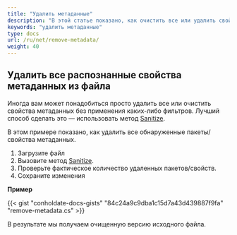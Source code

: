 ```yaml
---
title: "Удалить метаданные"
description: "В этой статье показано, как очистить все или удалить свойства метаданных без применения каких-либо фильтров. Вы можете сделать это, используя метод Sanitize."
keywords: "удалить метаданные"
type: docs
url: /ru/net/remove-metadata/
weight: 40
---
```


## Удалить все распознанные свойства метаданных из файла

Иногда вам может понадобиться просто удалить все или очистить свойства метаданных без применения каких-либо фильтров. Лучший способ сделать это — использовать метод [Sanitize](https://apireference.groupdocs.com/net/metadata/groupdocs.metadata/metadata/methods/sanitize).

В этом примере показано, как удалить все обнаруженные пакеты/свойства метаданных.

1. Загрузите файл
2. Вызовите метод [Sanitize](https://apireference.groupdocs.com/net/metadata/groupdocs.metadata/metadata/methods/sanitize).
3. Проверьте фактическое количество удаленных пакетов/свойств.
4. Сохраните изменения

**Пример**

{{< gist "conholdate-docs-gists" "84c24a9c9dba1c15d7a43d439887f9fa" "remove-metadata.cs" >}}

В результате мы получаем очищенную версию исходного файла.







